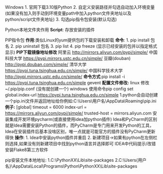 Windows
	1. 官网下载3.10版Python
	2. 自定义安装路径并勾选自动加入环境变量(如果没有加入则手动到环境变量path中加入python文件夹地址以及python/script文件夹地址)
	3. 勾选pip指令包安装(默认勾选)

Python本地文件夹作用
	**Script**: 存放安装的插件

PIP指令包
	**作用**:类似Linux的yum提供包的下载安装和卸载
	**命令**:
	1. pip install 包名
	2. pip uninstall 包名
	3. pip list 
	4. pip freeze     (显示已经安装的包并以指定格式显示)
	**PIP下载镜像地址修改**
	阿里云 http://mirrors.aliyun.com/pypi/simple/
	中国科技大学 https://pypi.mirrors.ustc.edu.cn/simple/
	豆瓣(douban) http://pypi.douban.com/simple/
	清华大学 https://pypi.tuna.tsinghua.edu.cn/simple/
	中国科学技术大学 http://pypi.mirrors.ustc.edu.cn/simple/
	**命令方式**:pip install -i https://pypi.tuna.tsinghua.edu.cn/simple gevent
	**配置文件修改:**
	linux
		修改 ~/.pip/pip.conf (没有就创建一个)
	windows
		使用命令pip config set global.index-url https://pypi.tuna.tsinghua.edu.cn/simple
		1.python会自动创建一个pip.ini文件并返回地址给你例如:C:\\Users\\用户名\\AppData\\Roaming\\pip.ini
	**例子:**
	[global]
	timeout = 6000
	index-url = https://mirrors.aliyun.com/pypi/simple/
	trusted-host = mirrors.aliyun.com
安装集成开发环境pycharm(或直接使用idea加python插件)
	Idea和PyCharm的区别就是Idea需要安装Python的插件，而PyCharm是专门用来开发Python的工具，Idea在安装插件后基本没啥区别，唯一点就是可能官方的插件没有PyCharm更新得快
	**操作**:
	1. Idea中安装python插件并重启
	2. 新建项目->如果有python在左侧栏则选择,如果没有则新建项目中找到python语言并选择即可
IDEA中代码提示/改错
	安装Flake8第三方软件

pip安装文件本地地址:
	1.C:\PythonXX\Lib\site-packages
	2.C:\Users{用户名}\AppData\Local\Programs\Python\PythonXX\Lib\site-packages




